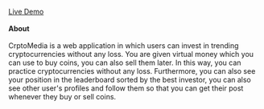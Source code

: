 [Live Demo](https://cryptomedia.herokuapp.com/)<br/><br/>
<b>About</b><br/><br/>
CrptoMedia is a web application in which
users can invest in trending cryptocurrencies
without any loss. You are given virtual money
which you can use to buy coins, you can also
sell them later. In this way, you can practice
cryptocurrencies without any loss.
Furthermore, you can also see your position in the
leaderboard sorted by the best investor, you
can also see other user's profiles and follow
them so that you can get their post
whenever they buy or sell coins.

